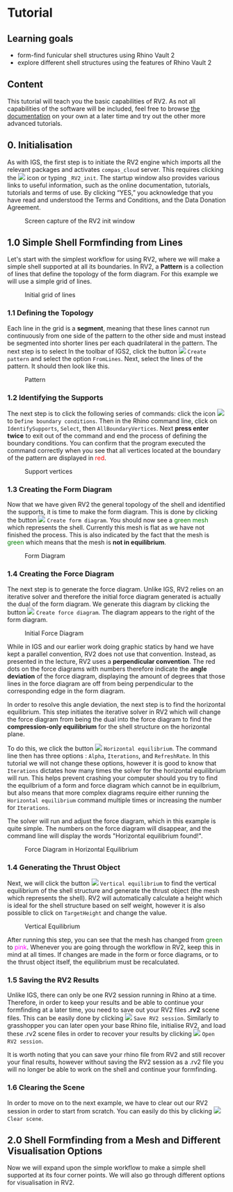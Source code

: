 # Tutorial



## Learning goals

* form-find funicular shell structures using Rhino Vault 2
* explore different shell structures using the features of Rhino Vault 2

## Content

This tutorial will teach you the basic capabilities of RV2. As not all capabilities of the software will be included, feel free to browse [the documentation](https://blockresearchgroup.gitbook.io/rv2/quick-start/tutorial) on your own  at a later time and try out the other more advanced tutorials. 

## 0. Initialisation

As with IGS, the first step is to initiate the RV2 engine which imports all the relevant packages and activates `compas_cloud` server. This requires clicking the ![](<imgs/toolbar_icons/init.png>) icon or typing `_RV2_init`. The startup window also provides various links to useful information, such as the online documentation, tutorials, tutorials and terms of use. By clicking “YES,” you acknowledge that you have read and understood the Terms and Conditions, and the Data Donation Agreement.

<!-- <figure><img src="imgs/rv2_installRV2_init.png" alt=""><figcaption>Screen capture of the RV2 init window</figcaption></figure> -->

<figure><img src="../../.gitbook/assets/../../../.gitbook/assets/rv2_installRV2_init.png" alt=""><figcaption>Screen capture of the RV2 init window</figcaption></figure>


## 1.0 Simple Shell Formfinding from Lines

Let's start with the simplest workflow for using RV2, where we will make a simple shell supported at all its boundaries. In RV2, a **Pattern** is a collection of lines that define the topology of the form diagram. For this example we will use a simple grid of lines. 

<figure><img src="imgs/rv2_tut_1_lines.png" alt=""><figcaption>Initial grid of lines</figcaption></figure>

### 1.1 Defining the Topology

Each line in the grid is a **segment**, meaning that these lines cannot run continuously from one side of the pattern to the other side and must instead be segmented into shorter lines per each quadrilateral in the pattern. The next step is to select In the toolbar of IGS2, click the button ![](<imgs/toolbar_icons/make_pattern.png>) `Create pattern` and select the option `FromLines`. Next, select the lines of the pattern. It should then look like this.

<figure><img src="imgs/rv2_tut_1_pattern.png" alt=""><figcaption>Pattern</figcaption></figure>

### 1.2 Identifying the Supports

The next step is to click the following series of commands: click the icon ![](<imgs/toolbar_icons/define_boundaries.png>) to `Define boundary conditions`. Then in the Rhino command line, click on `IdentifySupports`, `Select`, then `AllBoundaryVertices`. Next **press enter twice** to exit out of the command and end the process of defining the boundary conditions. You can confirm that the program executed the command correctly when you see that all vertices located at the boundary of the pattern are displayed in <span style="color:red">red</span>.

<figure><img src="imgs/rv2_tut_1_supports.png" alt=""><figcaption>Support vertices</figcaption></figure>

### 1.3 Creating the Form Diagram

Now that we have given RV2 the general topology of the shell and identified the supports, it is time to make the form diagram. This is done by clicking the button ![](<imgs/toolbar_icons/form_diagram.png>) `Create form diagram`. You should now see a <span style="color:green">green mesh</span> which represents the shell. Currently this mesh is flat as we have not finished the process. This is also indicated by the fact that the mesh is <span style="color:green">green</span> which means that the mesh is **not in equilibrium**.    

<figure><img src="imgs/rv2_tut_1_formDiagram.png" alt=""><figcaption>Form Diagram</figcaption></figure>


### 1.4 Creating the Force Diagram

The next step is to generate the force diagram. Unlike IGS, RV2 relies on an iterative solver and therefore the initial force diagram generated is actually the dual of the form diagram. We generate this diagram by clicking the button ![](<imgs/toolbar_icons/force_diagram.png>) `Create force diagram`. The diagram appears to the right of the form diagram.

<figure><img src="imgs/rv2_tut_1_forceDiagram.png" alt=""><figcaption>Initial Force Diagram</figcaption></figure>

While in IGS and our earlier work doing graphic statics by hand we have kept a parallel convention, RV2 does not use that convention. Instead, as presented in the lecture, RV2 uses a **perpendicular convention**. The red dots on the force diagrams with numbers therefore indicate the **angle deviation** of the force diagram, displaying the amount of degrees that those lines in the force diagram are off from being perpendicular to the corresponding edge in the form diagram.

In order to resolve this angle deviation, the next step is to find the horizontal equilibrium. This step initiates the iterative solver in RV2 which will change the force diagram from being the dual into the force diagram to find the **compression-only equilibrium** for the shell structure on the horizontal plane.

To do this, we click the button ![](<imgs/toolbar_icons/horiz_equilibrium.png>) `Horizontal equilibrium`. The command line then has three options : `Alpha`, `Iterations`, and `RefreshRate`. In this tutorial we will not change these options, however it is good to know that `Iterations` dictates how many times the solver for the horizontal equilibrium will run. This helps prevent crashing your computer should you try to find the equilbrium of a form and force diagram which cannot be in equilbrium, but also means that more complex diagrams require either running the `Horizontal equilibrium` command multiple times or increasing the number for `Iterations`.

The solver will run and adjust the force diagram, which in this example is quite simple. The numbers on the force diagram will disappear, and the command line will display the words "Horizontal equilibrium found!".

<figure><img src="imgs/rv2_tut_1_horizEquilibrium.png" alt=""><figcaption>Force Diagram in Horizontal Equilibrium</figcaption></figure>

### 1.4 Generating the Thrust Object

Next, we will click the button ![](<imgs/toolbar_icons/vert_equilibrium.png>) `Vertical equilibrium` to find the vertical equilibrium of the shell structure and generate the thrust object (the mesh which represents the shell). RV2 will automatically calculate a height which is ideal for the shell structure based on self weight, however it is also possible to click on `TargetHeight` and change the value. 


<figure><img src="imgs/rv2_tut_1_verticalEquilibrium.png" alt=""><figcaption>Vertical Equilibrium</figcaption></figure>

After running this step, you can see that the mesh has changed from <span style="color:green">green</span> to <span style="color:magenta">pink</span>. Whenever you are going through the workflow in RV2, keep this in mind at all times. If changes are made in the form or force diagrams, or to the thrust object itself, the equilibrium must be recalculated.

### 1.5 Saving the RV2 Results

Unlike IGS, there can only be one RV2 session running in Rhino at a time. Therefore, in order to keep your results and be able to continue your formfinding at a later time, you need to save out your RV2 files **.rv2** scene files. This can be easily done by clicking ![](<imgs/toolbar_icons/save_scene.png>) `Save RV2 session`. Similarly to grasshopper you can later open your base Rhino file, initialise RV2, and load these .rv2 scene files in order to recover your results by clicking ![](<imgs/toolbar_icons/load_scene.png>) `Open RV2 session`.

It is worth noting that you can save your rhino file from RV2 and still recover your final results, however without saving the RV2 session as a .rv2 file you will no longer be able to work on the shell and continue your formfinding. 


### 1.6 Clearing the Scene

In order to move on to the next example, we have to clear out our RV2 session in order to start from scratch. You can easily do this by clicking ![](<imgs/toolbar_icons/clear_scene.png>) `Clear scene`.


## 2.0 Shell Formfinding from a Mesh and Different Visualisation Options

Now we will expand upon the simple workflow to make a simple shell supported at its four corner points. We will also go through different options for visualisation in RV2.

